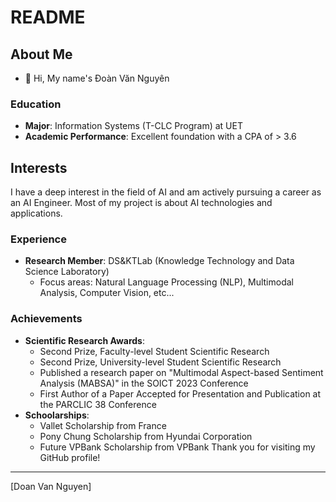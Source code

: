 # README
## About Me
- 👋 Hi, My name's Đoàn Văn Nguyên

### Education
- **Major**: Information Systems (T-CLC Program) at UET
- **Academic Performance**: Excellent foundation with a CPA of > 3.6

## Interests
I have a deep interest in the field of AI and am actively pursuing a career as an AI Engineer. Most of my project is about AI technologies and applications.

### Experience
- **Research Member**: DS&KTLab (Knowledge Technology and Data Science Laboratory)
  - Focus areas: Natural Language Processing (NLP), Multimodal Analysis, Computer Vision, etc...

### Achievements
- **Scientific Research Awards**:
  - Second Prize, Faculty-level Student Scientific Research
  - Second Prize, University-level Student Scientific Research
  - Published a research paper on "Multimodal Aspect-based Sentiment Analysis (MABSA)" in the SOICT 2023 Conference
  - First Author of a Paper Accepted for Presentation and Publication at the PARCLIC 38 Conference
- **Schoolarships**:
  - Vallet Scholarship from France
  - Pony Chung Scholarship from Hyundai Corporation
  - Future VPBank Scholarship from VPBank 
Thank you for visiting my GitHub profile!
---

[Doan Van Nguyen]
